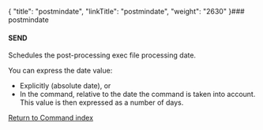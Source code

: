 {
    "title": "postmindate",
    "linkTitle": "postmindate",
    "weight": "2630"
}### postmindate

#### SEND

Schedules the post-processing exec file processing date.

You can express the date value:

- Explicitly
    (absolute date), or
- In the command, relative to the date the command is taken into
    account. This value is then expressed as a number of days.

[Return to Command index](../../)
